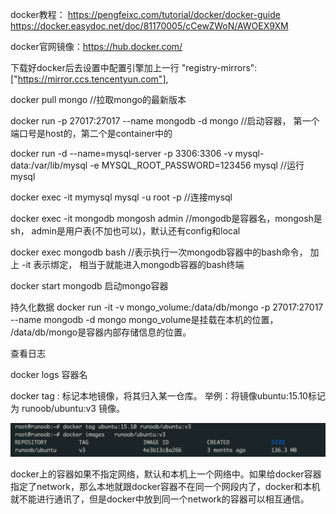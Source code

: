 docker教程： https://pengfeixc.com/tutorial/docker/docker-guide
		https://docker.easydoc.net/doc/81170005/cCewZWoN/AWOEX9XM

docker官网镜像：https://hub.docker.com/

下载好docker后去设置中配置引擎加上一行
 "registry-mirrors":["https://mirror.ccs.tencentyun.com"],



docker pull mongo //拉取mongo的最新版本

docker run -p 27017:27017 --name mongodb -d mongo    //启动容器， 第一个端口号是host的，第二个是container中的

docker run -d --name=mysql-server -p 3306:3306 -v mysql-data:/var/lib/mysql -e MYSQL_ROOT_PASSWORD=123456 mysql  //运行mysql

docker exec -it mymysql mysql  -u root -p  //连接mysql

docker exec -it mongodb	mongosh  admin   //mongodb是容器名，mongosh是sh， admin是用户表(不加也可以)，默认还有config和local

docker exec mongodb bash  	//表示执行一次mongodb容器中的bash命令， 加上 -it 表示绑定， 相当于就能进入mongodb容器的bash终端

docker start mongodb	启动mongo容器

持久化数据
docker run -it -v mongo_volume:/data/db/mongo -p 27017:27017 --name mongodb -d mongo   mongo_volume是挂载在本机的位置， /data/db/mongo是容器内部存储信息的位置。



查看日志

docker logs 容器名



docker tag : 标记本地镜像，将其归入某一仓库。
举例：将镜像ubuntu:15.10标记为 runoob/ubuntu:v3 镜像。

![](../pic/20230516-222221.jpeg)



docker上的容器如果不指定网络，默认和本机上一个网络中。如果给docker容器指定了network，那么本地就跟docker容器不在同一个网段内了，docker和本机就不能进行通讯了，但是docker中放到同一个network的容器可以相互通信。